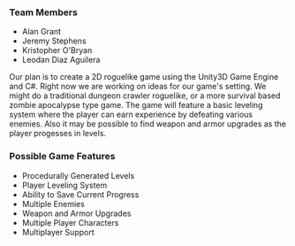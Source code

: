 ### Team Members

* Alan Grant
* Jeremy Stephens
* Kristopher O'Bryan
* Leodan Diaz Aguilera


Our plan is to create a 2D roguelike game using the Unity3D Game Engine and C#. Right now we are working on ideas for our game's setting. We might do a traditional dungeon crawler roguelike, or a more survival based zombie apocalypse type game. The game will feature a basic leveling system where the player can earn experience by defeating various enemies. Also it may be possible to find weapon and armor upgrades as the player progesses in levels. 

### Possible Game Features

* Procedurally Generated Levels
* Player Leveling System
* Ability to Save Current Progress
* Multiple Enemies
* Weapon and Armor Upgrades
* Multiple Player Characters
* Multiplayer Support

